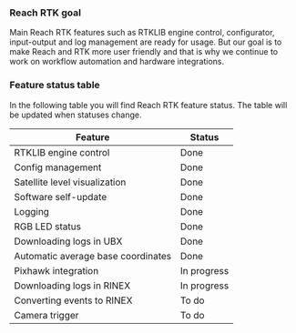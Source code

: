 ### Reach RTK goal

Main Reach RTK features such as RTKLIB engine control, configurator, input-output and log management are ready for usage. But our goal is to make Reach and RTK more user friendly and that is why we continue to work on workflow automation and hardware integrations.

### Feature status table

In the following table you will find Reach RTK feature status. The table will be updated when statuses change.

| Feature                             | Status      |
|-------------------------------------|-------------|
| RTKLIB engine control               | Done        |
| Config management                   | Done        |
| Satellite level visualization       | Done        |
| Software self-update                | Done        |
| Logging                             | Done        |
| RGB LED status                      | Done        |
| Downloading logs in UBX             | Done        |
| Automatic average base coordinates  | Done        |
| Pixhawk integration                 | In progress |
| Downloading logs in RINEX           | In progress |
| Converting events to RINEX          | To do       |
| Camera trigger                      | To do       |
